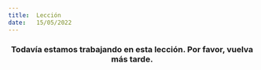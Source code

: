 ```yaml
---
title:  Lección
date:   15/05/2022
---
```


### <center>Todavía estamos trabajando en esta lección. Por favor, vuelva más tarde.</center>